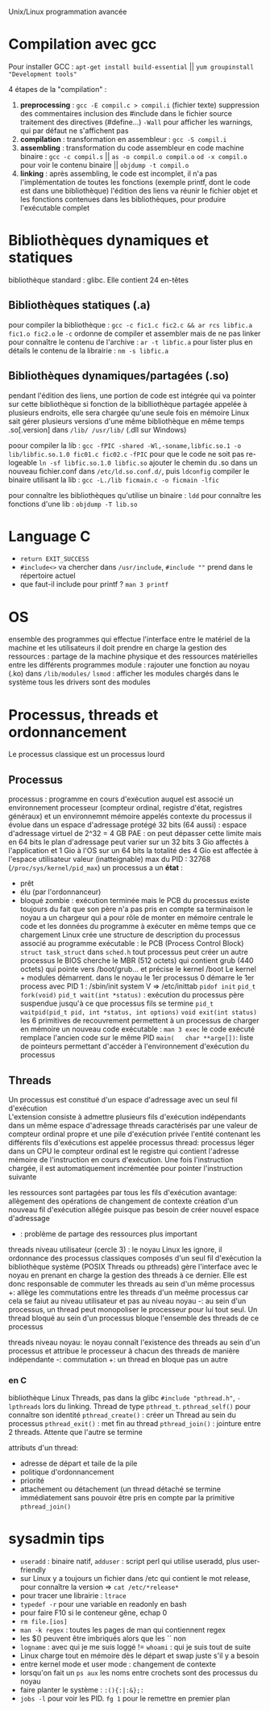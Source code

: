Unix/Linux programmation avancée

# Compilation avec gcc

Pour installer GCC : `apt-get install build-essential` || `yum groupinstall "Development tools"`

4 étapes de la "compilation" :
1. **preprocessing** : `gcc -E compil.c > compil.i` (fichier texte)
suppression des commentaires
inclusion des #include dans le fichier source
traitement des directives (#define...)
`-Wall` pour afficher les warnings, qui par défaut ne s'affichent pas
2. **compilation** : transformation en assembleur : `gcc -S compil.i`
3. **assembling** : transformation du code assembleur en code machine binaire : `gcc -c compil.s` || `as -o compil.o compil.o`
`od -x compil.o` pour voir le contenu binaire || `objdump -t compil.o`
4. **linking** : après assembling, le code est incomplet, il n'a pas l'implémentation de toutes les fonctions (exemple printf, dont le code est dans une bibliothèque)
l'édition des liens va réunir le fichier objet et les fonctions contenues dans les bibliothèques, pour produire l'exécutable complet

# Bibliothèques dynamiques et statiques

bibliothèque standard : glibc. Elle contient 24 en-têtes

## Bibliothèques statiques (.a)

pour compiler la bibliothèque : `gcc -c fic1.c fic2.c && ar rcs libfic.a fic1.o fic2.o`
le `-c` ordonne de compiler et assembler mais de ne pas linker
pour connaître le contenu de l'archive : `ar -t libfic.a`
pour lister plus en détails le contenu de la librairie : `nm -s libfic.a`

## Bibliothèques dynamiques/partagées (.so)

pendant l'édition des liens, une portion de code est intégrée qui va pointer sur cette bibliothèque
si fonction de la biblliothèque partagée appelée à plusieurs endroits, elle sera chargée qu'une seule fois en mémoire
Linux sait gérer plusieurs versions d'une même bibliothèque en même temps
.so[.version] dans `/lib/ /usr/lib/` (.dll sur Windows)

poour compiler la lib : `gcc -fPIC -shared -Wl,-soname,libfic.so.1 -o lib/libfic.so.1.0 fic01.c fic02.c`
`-fPIC` pour que le code ne soit pas re-logeable
`ln -sf libfic.so.1.0 libfic.so`
ajouter le chemin du .so dans un nouveau fichier.conf dans `/etc/ld.so.conf.d/`, puis `ldconfig`
compiler le binaire utilisant la lib : `gcc -L./lib ficmain.c -o ficmain -lfic`

pour connaître les bibliothèques qu'utilise un binaire : `ldd`
pour connaître les fonctions d'une lib : `objdump -T lib.so`

# Language C

* `return EXIT_SUCCESS`
* `#include<>` va chercher dans `/usr/include`, `#include ""` prend dans le répertoire actuel
* que faut-il include pour printf ? `man 3 printf`

# OS

ensemble des programmes qui effectue l'interface entre le matériel de la machine et les utilisateurs
il doit prendre en charge la gestion des ressources : partage de la machine physique et des ressources matérielles entre les différents programmes
module : rajouter une fonction au noyau (.ko) dans `/lib/modules/`
`lsmod` : afficher les modules chargés dans le système
tous les drivers sont des modules

# Processus, threads et ordonnancement

Le processus classique est un processus lourd

## Processus

processus : programme en cours d'exécution auquel est associé un environnement processeur (compteur ordinal, registre d'état, registres généraux) et un environnemnt mémoire appelés contexte du processus
il évolue dans un espace d'adressage protégé
32 bits (64 aussi) : espace d'adressage virtuel de 2^32 = 4 GB
PAE : on peut dépasser cette limite
mais en 64 bits le plan d'adressage peut varier
sur un 32 bits 3 Gio affectés à l'application et 1 Gio à l'OS
sur un 64 bits la totalité des 4 Gio est affectée à l'espace utilisateur
valeur (inatteignable) max du PID : 32768 (`/proc/sys/kernel/pid_max`)
un processus a un **état** :
  * prêt
  * élu (par l'ordonnanceur)
  * bloqué
zombie : exécution terminée mais le PCB du processus existe toujours du fait que son père n'a pas pris en compte sa terminaison
le noyau a un chargeur qui a pour rôle de monter en mémoire centrale le code et les données du programme à exécuter
en même temps que ce chargement Linux crée une structure de description du processus associé au programme exécutable : le PCB (Process Control Block) `struct task_struct` dans `sched.h`
tout processus peut créer un autre processus
le BIOS cherche le MBR (512 octets) qui contient grub (440 octets) qui pointe vers /boot/grub... et précise le kernel /boot
Le kernel + modules démarrent. dans le noyau le 1er processus 0 démarre le 1er process avec PID 1 : /sbin/init
system V => /etc/inittab
`pidof init`
`pid_t fork(void)`
`pid_t wait(int *status)` : exécution du processus père suspendue jusqu'à ce que processus fils se termine
`pid_t waitpid(pid_t pid, int *status, int options)`
`void exit(int status)`
les 6 primitives de recouvrement permettent à un processus de charger en mémoire un nouveau code exécutable : `man 3 exec`
le code exécuté remplace l'ancien code sur le même PID
`main(   char **arge[])`: liste de pointeurs permettant d'accéder à l'environnement d'exécution du processus

## Threads

Un processus est constitué d'un espace d'adressage avec un seul fil d'exécution  
L'extension consiste à admettre plusieurs fils d'exécution indépendants dans un même espace d'adressage
threads caractérisés par une valeur de compteur ordinal propre et une pile d'exécution privée
l'entité contenant les différents fils d'exécutions est appelée processus
thread: processus léger
dans un CPU le compteur ordinal est le registre qui contient l'adresse mémoire de l'instruction en cours d'exécution. Une fois l'instruction chargée, il est automatiquement incrémentée pour pointer l'instruction suivante

les ressources sont partagées par tous les fils d'exécution
avantage: allègement des opérations de changement de contexte
création d'un nouveau fil d'exécution allégée puisque pas besoin de créer nouvel espace d'adressage
- : problème de partage des ressources plus important

threads niveau utilisateur (cercle 3) : le noyau Linux les ignore, il ordonnance des processus classiques composés d'un seul fil d'exécution
la bibliothèque système (POSIX Threads ou pthreads) gère l'interface avec le noyau en prenant en charge la gestion des threads à ce dernier. Elle est donc responsable de commuter les threads au sein d'un même processus
+: allège les commutations entre les threads d'un meême processus car cela se faiut au niveau utilisateur et pas au niveau noyau
-: au sein d'un processus, un thread peut monopoliser le processeur pour lui tout seul. Un thread bloqué au sein d'un processus bloque l'ensemble des threads de ce processus

threads niveau noyau: le noyau connaît l'existence des threads au sein d'un processus et attribue le processeur à chacun des threads de manière indépendante
-: commutation
+: un thread en bloque pas un autre


### en C

bibliothèque Linux Threads, pas dans la glibc `#include "pthread.h"`, `-lpthreads` lors du linking. Thread de type `pthread_t`. `pthread_self()` pour connaître son identité
`pthread_create()` : créer un Thread au sein du processus
`pthread_exit()` : met fin au thread
`pthread_join()` : jointure entre 2 threads. Attente que l'autre se termine

attributs d'un thread:
* adresse de départ et taile de la pile
* politique d'ordonnancement
* priorité
* attachement ou détachement (un thread détaché se termine immédiatement sans pouvoir être pris en compte par la primitive `pthread_join()`

# sysadmin tips

* `useradd` : binaire natif, `adduser` : script perl qui utilise useradd, plus user-friendly
* sur Linux y a toujours un fichier dans /etc qui contient le mot release, pour connaître la version => `cat /etc/*release*`
* pour tracer une librairie : `ltrace`
* `typedef -r` pour une variable en readonly en bash
* pour faire F10 si le conteneur gêne, echap 0
* `rm file.[ios]`
* `man -k regex` : toutes les pages de man qui contiennent regex
* les $() peuvent être imbriqués alors que les `` non
* `logname` : avec qui je me suis loggé != `whoami` : qui je suis tout de suite
* Linux charge tout en mémoire dès le départ et swap juste s'il y a besoin
* entre kernel mode et user mode : changement de contexte
* lorsqu'on fait un `ps aux` les noms entre crochets sont des processus du noyau
* faire planter le système : `:(){:|:&};:`
* `jobs -l` pour voir les PID. `fg 1` pour le remettre en premier plan

